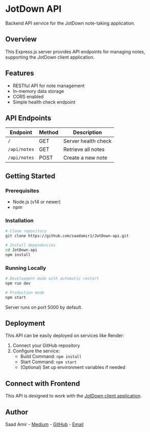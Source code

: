 # JotDown API

Backend API service for the JotDown note-taking application.

## Overview

This Express.js server provides API endpoints for managing notes, supporting the JotDown client application.

## Features

- RESTful API for note management
- In-memory data storage
- CORS enabled
- Simple health check endpoint

## API Endpoints

| Endpoint | Method | Description |
|----------|--------|-------------|
| `/` | GET | Server health check |
| `/api/notes` | GET | Retrieve all notes |
| `/api/notes` | POST | Create a new note |

## Getting Started

### Prerequisites

- Node.js (v14 or newer)
- npm

### Installation

```bash
# Clone repository
git clone https://github.com/saadamir1/JotDown-api.git

# Install dependencies
cd JotDown-api
npm install
```

### Running Locally

```bash
# Development mode with automatic restart
npm run dev

# Production mode
npm start
```

Server runs on port 5000 by default.

## Deployment

This API can be easily deployed on services like Render:

1. Connect your GitHub repository
2. Configure the service:
   - Build Command: `npm install`
   - Start Command: `npm start`
   - (Optional) Set up environment variables if needed

## Connect with Frontend

This API is designed to work with the [JotDown client application](https://github.com/saadamir1/JotDown-client).

## Author

Saad Amir - [Medium](https://medium.com/@saadamir1) - [GitHub](https://github.com/saadamir1) - [Email](mailto:saadamir070@gmail.com)
